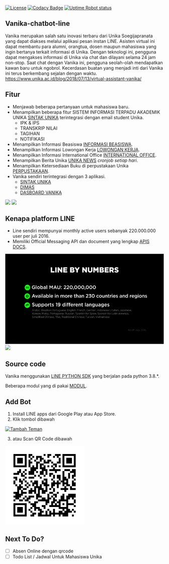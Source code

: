 [![License](https://img.shields.io/badge/License-Apache%202.0-blue.svg)](https://github.com/IlhamriSKY/vanika-chatbot-line/blob/master/LICENSE)
[![Codacy Badge](https://api.codacy.com/project/badge/Grade/783df522579c4603b572abd3be599ca4)](https://www.codacy.com/manual/IlhamriSKY/vanika-chatbot-line?utm_source=github.com&amp;utm_medium=referral&amp;utm_content=IlhamriSKY/vanika-chatbot-line&amp;utm_campaign=Badge_Grade)
[![Uptime Robot status](https://img.shields.io/uptimerobot/status/m779426128-6b6e81ed8dc987db17d4cad2.svg)](https://stats.uptimerobot.com/1YoEKsMA9D)

## Vanika-chatbot-line
Vanika merupakan salah satu inovasi terbaru dari Unika Soegijapranata yang dapat diakses melalui aplikasi pesan instan LINE. Asisten virtual ini dapat membantu para alumni, orangtua, dosen maupun mahasiswa yang ingin bertanya terkait informasi di Unika. Dengan teknologi ini, pengguna dapat mengakses informasi di Unika via chat dan dilayani selama 24 jam non-stop. Saat chat dengan Vanika ini, pengguna seolah-olah mendapatkan kawan baru untuk ngobrol. Kecerdasan buatan yang menjadi inti dari Vanika ini terus berkembang sejalan dengan waktu. https://www.unika.ac.id/blog/2018/07/13/virtual-assistant-vanika/

## Fitur
- Menjawab beberapa pertanyaan untuk mahasiswa baru.
- Menampilkan beberapa fitur SISTEM INFORMASI TERPADU AKADEMIK UNIKA [SINTAK UNIKA](http://sintak.unika.ac.id/) terintegrasi dengan email student Unika.
    - IPK & IPS
    - TRANSKRIP NILAI
    - TAGIHAN
    - NOTIFIKASI
- Menampilkan Informasi Beasiswa [INFORMASI BEASISWA](https://www.unika.ac.id/infobeasiswa/).
- Menampilkan Informasi Lowongan Kerja [LOWONGAN KERJA](http://www.unika.ac.id/sscc/category/pengumuman/).
- Menampilkan Informasi International Office [INTERNATIONAL OFFICE](http://io.unika.ac.id/).
- Menampilkan Berita Unika [UNIKA NEWS](http://news.unika.ac.id/) <i>cronjob setiap hari</i>.
- Menampilkan Ketersediaan Buku di perpustakaan Unika [PERPUSTAKAAN](http://lib.unika.ac.id/).
- Vanika sendiri terintegrasi dengan 3 aplikasi.
    - [SINTAK UNIKA](http://sintak.unika.ac.id/)
    - [DIMAS](https://play.google.com/store/apps/details?id=presensi.qrcode.unika)
    - [DASBOARD VANIKA]()
<img src="img/demo1.PNG">
<img src="img/demo2.PNG">

## Kenapa platform LINE
- Line sendiri mempunyai monthly active users sebanyak 220.000.000 user per juli 2016.
- Memiliki Official Messaging API dan document yang lengkap [APIS DOCS](https://developers.line.biz/en/docs/messaging-api/line-bot-sdk/).
<img src="img/line1.PNG">
<img src="img/line2.PNG">

## Source code
Vanika menggunakan [LINE PYTHON SDK](https://github.com/line/line-bot-sdk-python) yang berjalan pada python 3.8.*.

Beberapa modul yang di pakai [MODUL](https://github.com/IlhamriSKY/vanika-chatbot-line/blob/master/requirements.txt).

## Add Bot
1. Install LINE apps dari Google Play atau App Store.
2. Klik tombol dibawah

  <a href="https://line.me/R/ti/p/%40wux4128q"><img height="36" border="0" alt="Tambah Teman" src="https://scdn.line-apps.com/n/line_add_friends/btn/en.png"></a>

3. atau Scan QR Code dibawah
  <img src="img/qrcode.png">

## Next To Do?
- [ ] Absen Online dengan qrcode
- [ ] Todo List / Jadwal Untuk Mahasiswa Unika